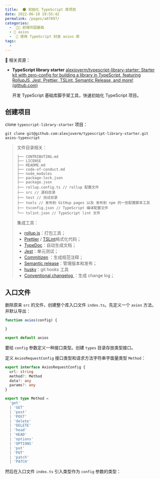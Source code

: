 ```yaml
---
title:  🌑 初始化 TypeScript 库项目
date: 2022-06-10 19:55:42
permalink: /pages/a07897/
categories:
  -  🚶🏻 前端巩固基础
  - 🚟 axios
  -  💽 使用 TypeScript 封装 axios 库
tags:
  - 
---
```

🍞 相关资源：

+ **TypeScript library starter** [alexjoverm/typescript-library-starter: Starter kit with zero-config for building a library in TypeScript, featuring RollupJS, Jest, Prettier, TSLint, Semantic Release, and more! (github.com)](https://github.com/alexjoverm/typescript-library-starter)

  开发 TypeScript 基础库脚手架工具，快速初始化 TypeScript 项目。



## 创建项目

clone `typescript-library-starter` 项目：

```shell
git clone git@github.com:alexjoverm/typescript-library-starter.git axios-typescript
```



> 文件目录相关：
>
> ```
> ├── CONTRIBUTING.md
> ├── LICENSE
> ├── README.md
> ├── code-of-conduct.md
> ├── node_modules
> ├── package-lock.json
> ├── package.json
> ├── rollup.config.ts // rollup 配置文件
> ├── src // 源码目录
> ├── test // 测试目录
> ├── tools // 发布到 GitHup pages 以及 发布到 npm 的一些配置脚本工具
> ├── tsconfig.json // TypeScript 编译配置文件
> └── tslint.json // TypeScript lint 文件
> ```
>
> 集成工具：
>
> +  [rollup.js](https://rollupjs.org/guide/en/)：打包工具；
> + [Prettier](https://github.com/prettier/prettier) /  [TSLint](https://palantir.github.io/tslint/)格式化代码；
> + [TypeDoc](https://typedoc.org/)：自动生成文档；
> + [Jest](https://jestjs.io/)：单元测试；
> + [Commitizen](https://github.com/commitizen/cz-cli) ：生成规范注释；
> + [Semantic release](https://github.com/semantic-release/semantic-release)：管理版本和发布；
> + [husky](https://github.com/typicode/husky)：git hooks 工具
> + [Conventional changelog ](https://github.com/conventional-changelog/conventional-changelog)：生成 change log；



## 入口文件

删除原来 `src` 的文件，创建整个库入口文件 `index.ts`。先定义一个 `axios` 方法，并默认导出：

```ts
function axios(config) {

}

export default axios
```



要给 `config` 参数定义一种接口类型。创建 `types` 目录存放类型接口。

定义 `AxiosRequestConfig` 接口类型和请求方法字符串字面量类型 `Method`：

```ts
export interface AxiosRequestConfig {
  url: string
  method?: Method
  data?: any
  params?: any
}

export type Method =
  'get'
  | 'GET'
  | 'post'
  | 'POST'
  | 'delete'
  | 'DELETE'
  | 'head'
  | 'HEAD'
  | 'options'
  | 'OPTIONS'
  | 'put'
  | 'PUT'
  | 'patch'
  | 'PATCH'
```



然后在入口文件 `index.ts` 引入类型作为 `config` 参数的类型：

